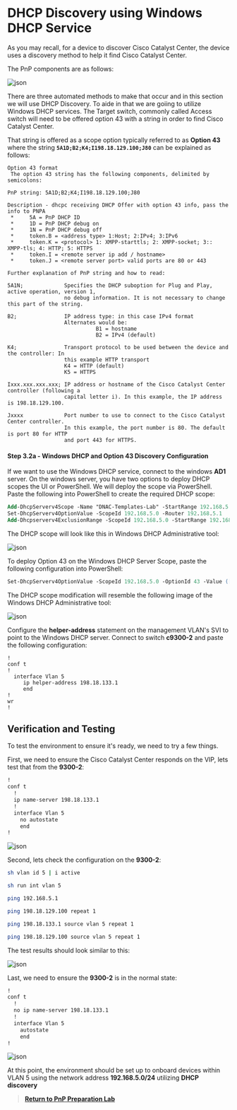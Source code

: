 # DHCP Discovery using Windows DHCP Service

As you may recall, for a device to discover Cisco Catalyst Center, the device uses a discovery method to help it find Cisco Catalyst Center. 

The PnP components are as follows:

![json](../../ASSETS/pnp-workflows.png?raw=true "Import JSON")

There are three automated methods to make that occur and in this section we will use DHCP Discovery. To aide in that we are goiing to utilize Windows DHCP services. The Target switch, commonly called Access switch will need to be offered option 43 with a string in order to find Cisco Catalyst Center.

That string is offered as a scope option typically referred to as **Option 43** where the string **`5A1D;B2;K4;I198.18.129.100;J80`** can be explained as follows:

```shell
Option 43 format 
 The option 43 string has the following components, delimited by semicolons:
 
PnP string: 5A1D;B2;K4;I198.18.129.100;J80 
 
Description - dhcpc receiving DHCP Offer with option 43 info, pass the info to PNPA 
 *     5A = PnP DHCP ID
 *     1D = PnP DHCP debug on
 *     1N = PnP DHCP debug off
 *     token.B = <address type> 1:Host; 2:IPv4; 3:IPv6
 *     token.K = <protocol> 1: XMPP-starttls; 2: XMPP-socket; 3:: XMPP-tls; 4: HTTP; 5: HTTPS
 *     token.I = <remote server ip add / hostname>
 *     token.J = <remote server port> valid ports are 80 or 443
 
Further explanation of PnP string and how to read:

5A1N;             Specifies the DHCP suboption for Plug and Play, active operation, version 1, 
                  no debug information. It is not necessary to change this part of the string.
                  
B2;               IP address type: in this case IPv4 format
                  Alternates would be: 
                            B1 = hostname
                            B2 = IPv4 (default)

K4;               Transport protocol to be used between the device and the controller: In 
                  this example HTTP transport
                  K4 = HTTP (default)
                  K5 = HTTPS

Ixxx.xxx.xxx.xxx; IP address or hostname of the Cisco Catalyst Center controller (following a 
                  capital letter i). In this example, the IP address is 198.18.129.100.
                  
Jxxxx             Port number to use to connect to the Cisco Catalyst Center controller. 
                  In this example, the port number is 80. The default is port 80 for HTTP 
                  and port 443 for HTTPS.
```

#### Step 3.2a - Windows DHCP and Option 43 Discovery Configuration

If we want to use the Windows DHCP service, connect to the windows **AD1** server. On the windows server, you have two options to deploy DHCP scopes the UI or PowerShell. We will deploy the scope via PowerShell. Paste the following into PowerShell to create the required DHCP scope:

```ps
Add-DhcpServerv4Scope -Name "DNAC-Templates-Lab" -StartRange 192.168.5.1 -EndRange 192.168.5.254 -SubnetMask 255.255.255.0 -LeaseDuration 6.00:00:00 -SuperScope "PnP Onboarding"
Set-DhcpServerv4OptionValue -ScopeId 192.168.5.0 -Router 192.168.5.1 
Add-Dhcpserverv4ExclusionRange -ScopeId 192.168.5.0 -StartRange 192.168.5.1 -EndRange 192.168.5.1
```

The DHCP scope will look like this in Windows DHCP Administrative tool:

![json](./images/WindowsDHCPscoperouteronly.png?raw=true "Import JSON")

To deploy Option 43 on the Windows DHCP Server Scope, paste the following configuration into PowerShell:

```ps
Set-DhcpServerv4OptionValue -ScopeId 192.168.5.0 -OptionId 43 -Value ([System.Text.Encoding]::ASCII.GetBytes("5A1N;B2;K4;I198.18.129.100;J80"))
```

The DHCP scope modification will resemble the following image of the Windows DHCP Administrative tool:

![json](./images/DNACDHCPoption43.png?raw=true "Import JSON")

Configure the **helper-address** statement on the management VLAN's SVI to point to the Windows DHCP server. Connect to switch **c9300-2** and paste the following configuration:

```vtl
!
conf t
!
  interface Vlan 5                         
     ip helper-address 198.18.133.1                  
     end
!
wr
!
```

## Verification and Testing

To test the environment to ensure it's ready, we need to try a few things.

First, we need to ensure the Cisco Catalyst Center responds on the VIP, lets test that from the **9300-2**:

```bash
!
conf t
  !
  ip name-server 198.18.133.1
  !
  interface Vlan 5                         
    no autostate                  
    end
!

```

![json](./images/CC-Discovery-pretest-dhcp-ipv4.png?raw=true "Import JSON")

Second, lets check the configuration on the **9300-2**:

```bash
sh vlan id 5 | i active

sh run int vlan 5

ping 192.168.5.1
```

```bash
ping 198.18.129.100 repeat 1

ping 198.18.133.1 source vlan 5 repeat 1

ping 198.18.129.100 source vlan 5 repeat 1

```

The test results should look similar to this:

![json](./images/CC-Discovery-test2-dhcp-ipv4.png?raw=true "Import JSON")

Last, we need to ensure the **9300-2** is in the normal state:

```bash
!
conf t
  !
  no ip name-server 198.18.133.1
  !
  interface Vlan 5                         
    autostate                  
    end
!

```

![json](./images/CC-Discovery-posttest-dhcp-ipv4.png?raw=true "Import JSON")

At this point, the environment should be set up to onboard devices within VLAN 5 using the network address **192.168.5.0/24** utilizing **DHCP discovery**

> [**Return to PnP Preparation Lab**](./module1e-reset.md#step-6---reset-eem-script-or-pnp-service-reset)
